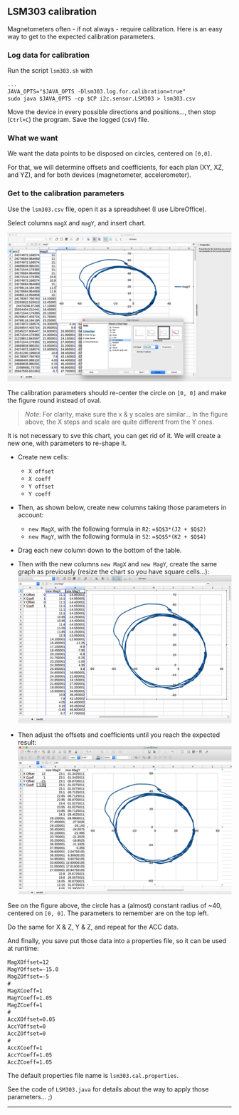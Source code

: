 ## LSM303 calibration

Magnetometers often - if not always - require calibration.
Here is an easy way to get to the expected calibration parameters.

### Log data for calibration
Run the script `lsm303.sh` with
```
...
JAVA_OPTS="$JAVA_OPTS -Dlsm303.log.for.calibration=true"
sudo java $JAVA_OPTS -cp $CP i2c.sensor.LSM303 > lsm303.csv
```
Move the device in every possible directions and positions..., then stop (`Ctrl+C`) the program.
Save the logged (csv) file.

### What we want
We want the data points to be disposed on circles, centered on `[0,0]`.

For that, we will determine offsets and coefficients, for each plan (XY, XZ, and YZ), and for both devices (magnetometer, accelerometer).

### Get to the calibration parameters
Use the `lsm303.csv` file, open it as a spreadsheet (I use LibreOffice).

Select columns `magX` and `magY`, and insert chart.

![MagX-MagY](./magX-magY.png)

The calibration parameters should re-center the circle on `[0, 0]` and make the figure round instead of oval.
> _Note_: For clarity, make sure the x & y scales are similar... In the figure above, the X steps and scale are quite different from the Y ones. 

It is not necessary to sve this chart, you can get rid of it. We will create a new one, with parameters to re-shape it.

- Create new cells:
  - `X offset`
  - `X coeff`
  - `Y offset`
  - `Y coeff`
- Then, as shown below, create new columns taking those parameters in account:
  - `new MagX`, with the following formula in `R2`: `=$Q$3*(J2 + $Q$2)`
  - `new MagY`, with the following formula in `S2`: `=$Q$5*(K2 + $Q$4)`
- Drag each new column down to the bottom of the table.
- Then with the new columns `new MagX` and `new MagY`, create the same graph as previously (resize the chart so you have square cells...):
![Adjusting](./Adjusting.1.png)

- Then adjust the offsets and coefficients until you reach the expected result:
![Adjusting](./Adjusting.2.png)

See on the figure above, the circle has a (almost) constant radius of ~40, centered on `[0, 0]`.
The parameters to remember are on the top left.

Do the same for X & Z, Y & Z, and repeat for the ACC data.

And finally, you save put those data into a properties file, so it can be used at runtime:
```properties
MagXOffset=12
MagYOffset=-15.0
MagZOffset=-5
#
MagXCoeff=1
MagYCoeff=1.05
MagZCoeff=1
#
AccXOffset=0.05
AccYOffset=0
AccZOffset=0
#
AccXCoeff=1
AccYCoeff=1.05
AccZCoeff=1.05
```

The default properties file name is `lsm303.cal.properties`. 

See the code of `LSM303.java` for details about the way to apply those parameters... ;)

---
